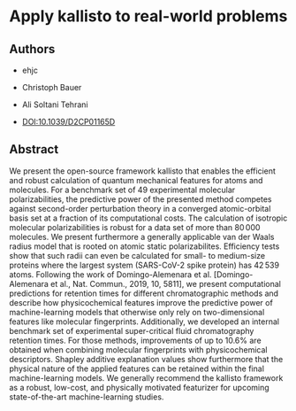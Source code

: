 # Apply kallisto to real-world problems

## Authors

- ehjc
- Christoph Bauer
- Ali Soltani Tehrani

- [DOI:10.1039/D2CP01165D](https://doi.org/10.1039/D2CP01165D)

## Abstract

We present the open-source framework kallisto that enables the efficient and robust calculation of quantum mechanical features for atoms and molecules.
For a benchmark set of 49 experimental molecular polarizabilities, the predictive power of the presented method competes against second-order perturbation theory in a converged atomic-orbital basis set at a fraction of its computational costs.
The calculation of isotropic molecular polarizabilities is robust for a data set of more than 80 000 molecules.
We present furthermore a generally applicable van der Waals radius model that is rooted on atomic static polarizabilites.
Efficiency tests show that such radii can even be calculated for small- to medium-size proteins where the largest system (SARS-CoV-2 spike protein) has 42 539 atoms.
Following the work of Domingo-Alemenara et al. [Domingo-Alemenara et al., Nat. Commun., 2019, 10, 5811], we present computational predictions for retention times for different chromatographic methods and describe how physicochemical features improve the predictive power of machine-learning models that otherwise only rely on two-dimensional features like molecular fingerprints.
Additionally, we developed an internal benchmark set of experimental super-critical fluid chromatography retention times. For those methods, improvements of up to 10.6% are obtained when combining molecular fingerprints with physicochemical descriptors.
Shapley additive explanation values show furthermore that the physical nature of the applied features can be retained within the final machine-learning models.
We generally recommend the kallisto framework as a robust, low-cost, and physically motivated featurizer for upcoming state-of-the-art machine-learning studies.
